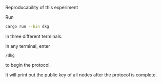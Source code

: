 

Reproducability of this experiment

Run 

```bash
cargo run --bin dkg
```

in three different terminals.

In any terminal, enter 

```
/dkg
```

to begin the protocol.

It will print out the public key of all nodes after the protocol is complete.

